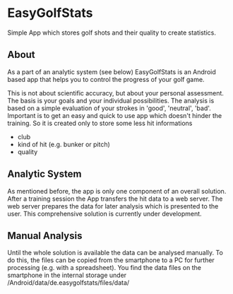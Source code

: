 # EasyGolfStats
Simple App which stores golf shots and their quality to create statistics.

## About
As a part of an analytic system (see below) EasyGolfStats is an Android based app that helps you to control the progress of your golf game.

This is not about scientific accuracy, but about your personal assessment. The basis is your goals and your individual possibilities.
The analysis is based on a simple evaluation of your strokes in 'good', 'neutral', 'bad'.
Important is to get an easy and quick to use app which doesn't hinder the training. So it is created only to store some less hit informations 
* club
* kind of hit (e.g. bunker or pitch)
* quality

## Analytic System
As mentioned before, the app is only one component of an overall solution. 
After a training session the App transfers the hit data to a web server. The web server prepares the data for later analysis which is presented to the user.
This comprehensive solution is currently under development. 

## Manual Analysis
Until the whole solution is available the data can be analysed manually.
To do this, the files can be copied from the smartphone to a PC for further processing (e.g. with a spreadsheet).
You find the data files on the smartphone in the internal storage under /Android/data/de.easygolfstats/files/data/

